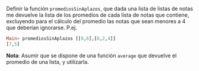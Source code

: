 Definir la función `promediosSinAplazos`, que dada una lista de listas de notas me devuelve la lista de los promedios de cada lista de notas que contiene, excluyendo para el cálculo del promedio las notas que sean menores a 4 que deberían ignorarse.
P.ej.

```haskell
Main> promediosSinAplazos [[8,6],[6,2,4]]
[7,5]
```

**Nota**: Asumir que se dispone de una función `average` que devuelve el promedio de una lista, y utilizarla.

